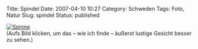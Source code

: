 Title: Spindel
Date: 2007-04-10 10:27
Category: Schweden
Tags: Foto, Natur
Slug: spindel
Status: published

[![Spinne](/pic/spindeln_s.jpg "Spinne")](/pic/spindeln_l.jpg)  
(Aufs Bild klicken, um das – wie ich finde – äußerst lustige Gesicht
besser zu sehen.)

